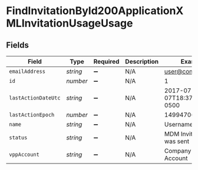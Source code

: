 # FindInvitationById200ApplicationXMLInvitationUsageUsage


## Fields

| Field                        | Type                         | Required                     | Description                  | Example                      |
| ---------------------------- | ---------------------------- | ---------------------------- | ---------------------------- | ---------------------------- |
| `emailAddress`               | *string*                     | :heavy_minus_sign:           | N/A                          | user@company.com             |
| `id`                         | *number*                     | :heavy_minus_sign:           | N/A                          | 1                            |
| `lastActionDateUtc`          | *string*                     | :heavy_minus_sign:           | N/A                          | 2017-07-07T18:37:04.555-0500 |
| `lastActionEpoch`            | *number*                     | :heavy_minus_sign:           | N/A                          | 1499470624555                |
| `name`                       | *string*                     | :heavy_minus_sign:           | N/A                          | Username                     |
| `status`                     | *string*                     | :heavy_minus_sign:           | N/A                          | MDM Invitations was sent     |
| `vppAccount`                 | *string*                     | :heavy_minus_sign:           | N/A                          | Company VPP Account          |
